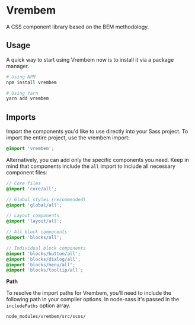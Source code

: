 # Vrembem

A CSS component library based on the BEM methodology.

## Usage

A quick way to start using Vrembem now is to install it via a package manager.

```bash
# Using NPM
npm install vrembem

# Using Yarn
yarn add vrembem
```

## Imports

Import the components you'd like to use directly into your Sass project. To import the entire project, use the vrembem import:

```scss
@import 'vrembem';
```

Alternatively, you can add only the specific components you need. Keep in mind that components include the `all` import to include all necessary component files:

```scss
// Core files
@import 'core/all';

// Global styles (recommended)
@import 'global/all';

// Layout components
@import 'layout/all';

// All block components
@import 'blocks/all';

// Individual block components
@import 'blocks/button/all';
@import 'blocks/dialog/all';
@import 'blocks/menu/all';
@import 'blocks/tooltip/all';
```

**Path**

To resolve the import paths for Vrembem, you'll need to include the following path in your compiler options. In node-sass it's passed in the `includePaths` option array.

```
node_modules/vrembem/src/scss/
```
